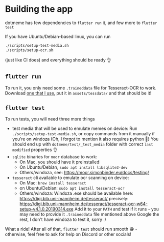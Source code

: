 # Building the app

dotmeme has few dependencies to `flutter run` it, and few more to `flutter test`

If you have Ubuntu/Debian-based linux, you can run
```bash
./scripts/setup-test-media.sh
./scripts/setup-ocr.sh
```
(just like CI does) and everything should be ready :ok_hand:

## `flutter run`
To run it, you only need some `.traineddata` file for Tesseract-OCR to work. Download [one that I use](https://github.com/tesseract-ocr/tessdata_fast/raw/master/eng.traineddata), put it in `assets/tessdata/` and that should be it!

## `flutter test`
To run tests, you will need three more things
- test media that will be used to emulate memes on device:
  Run `./scripts/setup-test-media.sh`, or copy commands from it manually if you're on windoza
  (Oh, I forgot to mention it also requires python :hand_over_mouth:)
  You should end up with `dotmeme/test/_test_media` folder with correct `last modified` properties :ok_hand:
- `sqlite` binaries for `moor` database to work:
  - On Mac, you should have it preinstalled
  - On Ubuntu/Debian, `sudo apt install libsqlite3-dev`
  - Others/windoza, see: https://moor.simonbinder.eu/docs/testing/
- `tesseract` cli available to emulate ocr scanning on device:
  - On Mac: `brew install tesseract`
  - on Ubuntu/Debian: `sudo apt install tesseract-ocr`
  - Others/windoza: Windoza .exe should be available here: https://digi.bib.uni-mannheim.de/tesseract/ precisely: https://digi.bib.uni-mannheim.de/tesseract/tesseract-ocr-w64-setup-v4.1.0.20190314.exe
    Add it to your `PATH` and test if it runs - you may need to provide it `.traineddata` file mentioned above
    Google the rest, I don't have windoza to test it, sorry :/

What a ride! After all of that, `flutter test` should run smooth :grin: - otherwise, feel free to ask for help on Discord or other socials!
